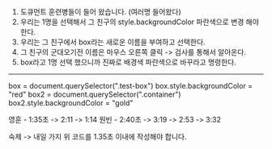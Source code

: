 1. 도큐먼트 훈련병들이 들어 왔습니다. (여러명 들어왔다)
2. 우리는 1명을 선택해서 그 친구의 style.backgroundColor 파란색으로 변경
해야한다.
3. 우리는 그 친구에서 box라는 새로운 이름을 부여하고 선택한다.
4. 그 친구의 군대오기전 이름은 마우스 오른쪽 클릭 -> 검사를 통해서 알아온다.
5. box라고 1명 선택 했으니까 진짜로 배경색 파란색으로 바꾸라고 명령한다.

---

box = document.querySelector(".test-box")
box.style.backgroundColor = "red"
box2 = document.querySelector(".container")
box2.style.backgroundColor = "gold"

영훈 - 1:35초 -> 2:11 -> 1:14
원빈 - 2:40초 -> 3:19 -> 2:53 -> 3:32

숙제 -> 내일 가지 위 코드를 1.35초 이내에 작성해야 합니다.

